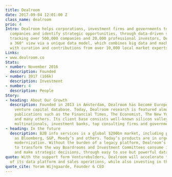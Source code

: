 ```yaml
---
title: Dealroom
date: 2017-09-04 12:01:00 Z
class_name: dealroom
prio: 4
Intro: Dealroom helps corporations, investment firms and governments to track innovative
  companies and identify strategic opportunities, through data-driven software. By
  tracking over 500,000 companies and 20,000 professional investors, Dealroom provides
  a 360° view via a unique data model, which combines big data and machine learning,
  with curation and contributions from over 10,000 local market experts.
Links:
- www.dealroom.co
Stats:
- number: November 2016
  description: Founded
- number: 2017 (166k)
  description: Investment
- number: 4
  description: People
Story:
- heading: About Our Growth
  description: Founded in 2013 in Amsterdam, Dealroom has become Europe’s leading
    venture capital database. Today, Dealroom research is featured almost weekly in
    publications such as the Financial Times, The Economist, The New York Times, Bloomberg
    and many others. Its client base consists well-known silicon valley icons, world-class
    multinationals, investment banks, top consulting firms and governments.
- heading: In the future
  description: B2B info services is a global $200bn market, including players such
    as Bloomberg, S&P, Moody’s and others. Today’s products are in urgent need of
    modernization. Without the burden of a legacy platform, Dealroom’s mission is
    to transform the way Boardrooms and Investment Committees consume information
    and make strategic decisions, through easy to use but powerful data-driven software.
quote: With the support form Venturebulders, Dealroom will accelerate the scaling
  of its data platform and sales operations, while also investing in the value proposition.
quote_cite: Yoram Wijngaarde, Founder & CEO
---
```


